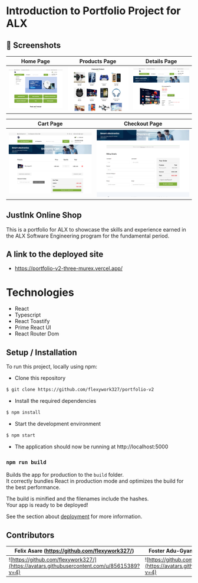 # Introduction to Portfolio Project for ALX

## 📸 Screenshots

| Home Page                                            | Products Page                                           | Details Page                                           |
| ---------------------------------------------------- | ------------------------------------------------------- | ------------------------------------------------------ |
| ![Home Page](./src/assets/screenshots/dashboard.png) | ![Products Page](./src/assets/screenshots/products.png) | ![Details Page](./src/assets/screenshots/details1.png) |

| Cart Page                                       | Checkout Page                                           |
| ----------------------------------------------- | ------------------------------------------------------- |
| ![Cart Page](./src/assets/screenshots/cart.png) | ![Checkout Page](./src/assets/screenshots/checkout.png) |

## Justlnk Online Shop

This is a portfolio for ALX to showcase the skills and experience earned in the ALX Software Engineering program for the fundamental period.

## A link to the deployed site

- https://portfolio-v2-three-murex.vercel.app/

# Technologies

- React
- Typescript
- React Toastify
- Prime React UI
- React Router Dom

## Setup / Installation

To run this project, locally using npm:

- Clone this repository

```bash
$ git clone https://github.com/flexywork327/portfolio-v2
```

- Install the required dependencies

```bash
$ npm install
```

- Start the development environment

```bash
$ npm start
```

- The application should now be running at http://localhost:5000

### `npm run build`

Builds the app for production to the `build` folder.\
It correctly bundles React in production mode and optimizes the build for the best performance.

The build is minified and the filenames include the hashes.\
Your app is ready to be deployed!

See the section about [deployment](https://facebook.github.io/create-react-app/docs/deployment) for more information.

## Contributors

| Felix Asare (https://github.com/flexywork327/)                                            | Foster Adu-Gyamfi (https://github.com/Foxynero)                                       | Esther Adebimpe (https://github.com/legacycodine)                                         |
| ----------------------------------------------------------------------------------------- | ------------------------------------------------------------------------------------- | ----------------------------------------------------------------------------------------- |
| ![https://github.com/flexywork327/](https://avatars.githubusercontent.com/u/85615389?v=4) | ![https://github.com/Foxynero](https://avatars.githubusercontent.com/u/113718153?v=4) | ![https://github.com/legacycodine](https://avatars.githubusercontent.com/u/113929376?v=4) |
